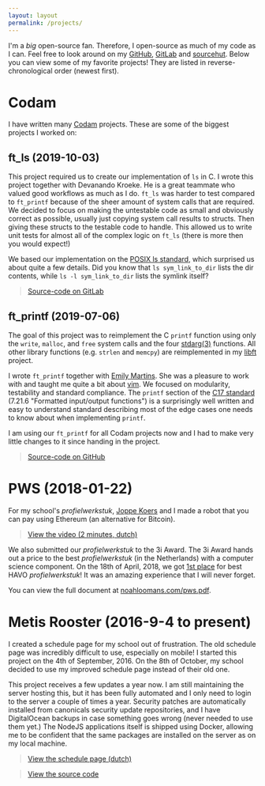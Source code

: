 ```yaml
---
layout: layout
permalink: /projects/
---
```


I'm a _big_ open-source fan. Therefore, I open-source as much of my code as I
can. Feel free to look around on my [GitHub](https://github.com/nloomans),
[GitLab](https://gitlab.com/nloomans) and [sourcehut](https://git.sr.ht/~nloomans).
Below you can view some of my favorite projects! They are listed in
reverse-chronological order (newest first).

# Codam

I have written many [Codam](https://www.codam.nl/en/) projects. These are some of
the biggest projects I worked on:

## ft_ls (2019-10-03)

This project required us to create our implementation of `ls` in C. I wrote
this project together with Devanando Kroeke. He is a great teammate who valued
good workflows as much as I do. `ft_ls` was harder to test
compared to `ft_printf` because of the sheer amount of system calls that are
required. We decided to focus on making the untestable code as small and
obviously correct as possible, usually just copying system call results to
structs. Then giving these structs to the testable code to handle. This allowed
us to write unit tests for almost all of the complex logic on `ft_ls` (there is
more then you would expect!)

We based our implementation on the [POSIX ls standard], which surprised us
about quite a few details. Did you know that `ls sym_link_to_dir` lists the
dir contents, while `ls -l sym_link_to_dir` lists the symlink itself?

[POSIX ls standard]: https://pubs.opengroup.org/onlinepubs/9699919799/utilities/ls.html

 > [Source-code on GitLab](https://gitlab.com/nloomans/ft_ls)

## ft_printf (2019-07-06)

The goal of this project was to reimplement the C `printf` function using only
the `write`, `malloc`, and `free` system calls and the four [stdarg(3)]
functions. All other library functions (e.g. `strlen` and `memcpy`) are
reimplemented in my [libft] project.

I wrote `ft_printf` together with [Emily Martins]. She was a pleasure to work
with and taught me quite a bit about [vim]. We focused on modularity,
testability and standard compliance. The `printf` section of the [C17 standard]
(7.21.6 "Formatted input/output functions") is a surprisingly well written and
easy to understand standard describing most of the edge cases one needs to know
about when implementing `printf`.

I am using our `ft_printf` for all Codam projects now and I had to
make very little changes to it since handing in the project.

 > [Source-code on GitHub](https://github.com/emiflake/libftprintf)

[stdarg(3)]: https://linux.die.net/man/3/stdarg
[Emily Martins]: https://github.com/emiflake
[vim]: https://www.vim.org/
[C17 standard]: https://web.archive.org/web/20181230041359if_/http://www.open-std.org/jtc1/sc22/wg14/www/abq/c17_updated_proposed_fdis.pdf
[libft]: https://git.sr.ht/~nloomans/libft

# PWS (2018-01-22)

For my school's _profielwerkstuk_, [Joppe Koers](https://joppekoers.nl/) and I
made a robot that you can pay using Ethereum (an alternative for Bitcoin).

> [View the video (2 minutes, dutch)](https://www.youtube.com/watch?v=B537fsTZdjA)

We also submitted our _profielwerkstuk_ to the 3i Award. The 3i Award hands
out a price to the best _profielwerkstuk_ (in the Netherlands) with a computer
science component. On the 18th of April, 2018, we got [1st place] for best HAVO
_profielwerkstuk_! It was an amazing experience that I will never forget.

[1st place]: https://3i-award.nl/winnaars/1e-prijs-havo-2018/

You can view the full document at [noahloomans.com/pws.pdf](/pws.pdf).

# Metis Rooster (2016-9-4 to present)

I created a schedule page for my school out of frustration. The old schedule
page was incredibly difficult to use, especially on mobile! I started this
project on the 4th of September, 2016. On the 8th of October, my school decided
to use my improved schedule page instead of their old one.

This project receives a few updates a year now. I am still maintaining the
server hosting this, but it has been fully automated and I only need to login
to the server a couple of times a year. Security patches are automatically
installed from canonicals security update repositories, and I have DigitalOcean
backups in case something goes wrong (never needed to use them yet.) The NodeJS
applications itself is shipped using Docker, allowing me to be confident that
the same packages are installed on the server as on my local machine.

> [View the schedule page (dutch)](https://rooster.hetmml.nl)

> [View the source code](https://github.com/nloomans/rooster.hetmml.nl)
